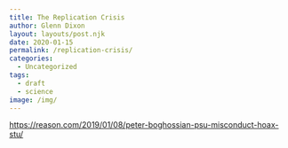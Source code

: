```yaml
---
title: The Replication Crisis
author: Glenn Dixon
layout: layouts/post.njk
date: 2020-01-15
permalink: /replication-crisis/
categories:
  - Uncategorized
tags:
  - draft
  - science
image: /img/
---
```






https://reason.com/2019/01/08/peter-boghossian-psu-misconduct-hoax-stu/